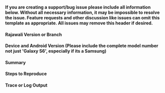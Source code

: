 **If you are creating a support/bug issue please include all information below. Without all necessary information, it may be impossible to resolve the issue. Feature requests and other discussion like issues can omit this template as appropriate. All issues may remove this header if desired.**

#### Rajawali Version or Branch

#### Device and Android Version (Please include the complete model number not just 'Galaxy S6', especially if its a Samsung)

#### Summary

#### Steps to Reproduce

#### Trace or Log Output

